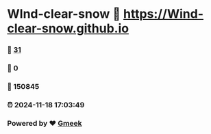 # WInd-clear-snow :link: https://Wind-clear-snow.github.io 
### :page_facing_up: [31](https://Wind-clear-snow.github.io/tag.html) 
### :speech_balloon: 0 
### :hibiscus: 150845 
### :alarm_clock: 2024-11-18 17:03:49 
### Powered by :heart: [Gmeek](https://github.com/Meekdai/Gmeek)
